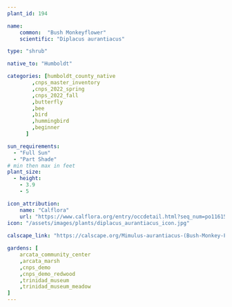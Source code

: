 ```yaml
---
plant_id: 194 

name: 
    common:  "Bush Monkeyflower"    
    scientific: "Diplacus aurantiacus" 

type: "shrub"

native_to: "Humboldt"

categories: [humboldt_county_native
        ,cnps_master_inventory
        ,cnps_2022_spring
        ,cnps_2022_fall
        ,butterfly
        ,bee
        ,bird
        ,hummingbird 
        ,beginner
      ]

sun_requirements:
  - "Full Sun"
  - "Part Shade"
# min then max in feet
plant_size:
  - height: 
    - 3.9 
    - 5

icon_attribution: 
    name: "Calflora"
    url: "https://www.calflora.org/entry/occdetail.html?seq_num=po116150"
icon: "/assets/images/plants/diplacus_aurantiacus_icon.jpg"
 
calscape_link: "https://calscape.org/Mimulus-aurantiacus-(Bush-Monkey-Flower)"

gardens: [
    arcata_community_center
    ,arcata_marsh
    ,cnps_demo
    ,cnps_demo_redwood
    ,trinidad_museum
    ,trinidad_museum_meadow
]
---
```

